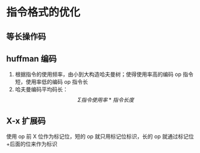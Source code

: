# 指令格式的优化
##  等长操作码
## huffman 编码
1. 根据指令的使用频率，由小到大构造哈夫曼树；使得使用率高的编码 op 指令短，使用率低的编码 op 指令长
2. 哈夫曼编码平均码长：
	$$\Sigma{指令使用率*指令长度} $$
## X-x 扩展码
使用 op 前 X 位作为标记位，短的 op 就只用标记位标识，长的 op 就通过标记位+后面的位来作为标识